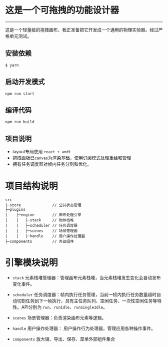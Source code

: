 # 这是一个可拖拽的功能设计器
---
这是一个轻量级的拖拽画布、我正准备把它开发成一个通用的物理实验器。经过严格单元测试。

## 安装依赖
``` $ yarn ```

## 启动开发模式
``` npm run start ```

## 编译代码
``` npm run build ```

## 项目说明
 - layout布局使用 `react + andt`
 - 拖拽画板已`canvas`为渲染基础，使用订阅模式处理重绘和管理
 - 拥有任务调度器对帧内任务分割和优化。

# 项目结构说明
```
src
├─store              // 公共状态管理
├─plugins
|    ├─engine        // 画布处理引擎
|    |   ├─stack     // 物体栈堆
|    |   ├─scheduler // 任务调度器
|    |   ├─scenes    // 场景管理器
|    |   ├─handle    // 用户操作处理器
├─components         // 外部组件
```

# 引擎模块说明
 - `stack` 元素栈堆管理器：管理画布元素栈堆，当元素栈堆发生变化会自动发布变化事件。

 - `scheduler` 任务调度器：帧内执行任务管理，当前一桢内执行任务数量超时自动切割任务到下一帧执行，具有主任务队列、空闲任务、一次性空闲任务等特性。API分别为 `run`、`runIdle`、`runSingleIdle`。

 - `scenes` 场景管理器：负责渲染画布元素等逻辑。

 - `handle` 用户操作处理器： 用户操作行为处理器，管理应用各种操作事件。

 - `components` 放大镜、导出、保存、菜单外部组件集合
